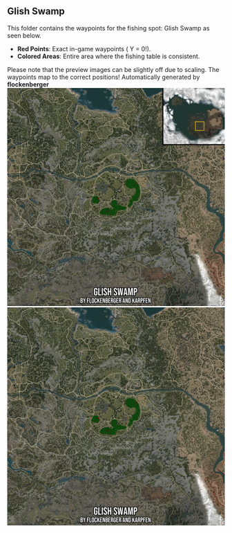 ## Glish Swamp
This folder contains the waypoints for the fishing spot: Glish Swamp as seen below.

- **Red Points**: Exact in-game waypoints ( Y = 0!).
- **Colored Areas**: Entire area where the fishing table is consistent.

Please note that the preview images can be slightly off due to scaling. The waypoints map to the correct positions!
Automatically generated by **flockenberger**
<img src="./Preview.webp" width="900"/> <img src="./Preview_Full.webp" width="900"/>